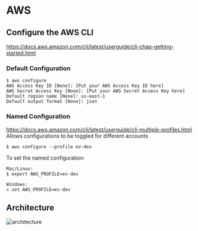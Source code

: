 # AWS

## Configure the AWS CLI

https://docs.aws.amazon.com/cli/latest/userguide/cli-chap-getting-started.html

### Default Configuration

```
$ aws configure
AWS Access Key ID [None]: [Put your AWS Access Key ID here]
AWS Secret Access Key [None]: [Put your AWS Secret Access Key here]
Default region name [None]: us-east-1
Default output format [None]: json
```

### Named Configuration

https://docs.aws.amazon.com/cli/latest/userguide/cli-multiple-profiles.html
Allows configurations to be toggled for different accounts

```
$ aws configure --profile ev-dev
```

To set the named configuration:

```
Mac/Linux:
$ export AWS_PROFILE=ev-dev

Windows:
> set AWS_PROFILE=ev-dev
```

## Architecture

![architecture](https://github.com/mailejoe/mailejoe-api/blob/master/image.jpg?raw=true)
